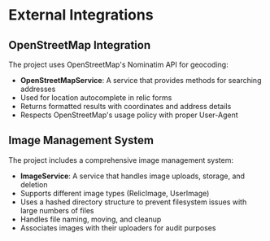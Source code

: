 # External Integrations

## OpenStreetMap Integration

The project uses OpenStreetMap's Nominatim API for geocoding:

- **OpenStreetMapService**: A service that provides methods for searching addresses
- Used for location autocomplete in relic forms
- Returns formatted results with coordinates and address details
- Respects OpenStreetMap's usage policy with proper User-Agent

## Image Management System

The project includes a comprehensive image management system:

- **ImageService**: A service that handles image uploads, storage, and deletion
- Supports different image types (RelicImage, UserImage)
- Uses a hashed directory structure to prevent filesystem issues with large numbers of files
- Handles file naming, moving, and cleanup
- Associates images with their uploaders for audit purposes
